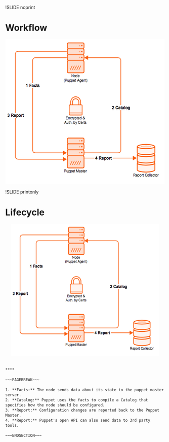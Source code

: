 !SLIDE noprint
# Workflow

<center><img src="./_images/puppet_workflow.png" style="width:516px;height:456px;" alt="Workflow"/></center>


!SLIDE printonly
# Lifecycle

<center><img src="./_images/puppet_workflow.png" style="width:470px;height:418px;" alt="Workflow"/></center>

~~~SECTION:handouts~~~

****

~~~PAGEBREAK~~~

1. **Facts:** The node sends data about its state to the puppet master server.
2. **Catalog:** Puppet uses the facts to compile a Catalog that specifies how the node should be configured.
3. **Report:** Configuration changes are reported back to the Puppet Master.
4. **Report:** Puppet's open API can also send data to 3rd party tools.

~~~ENDSECTION~~~
